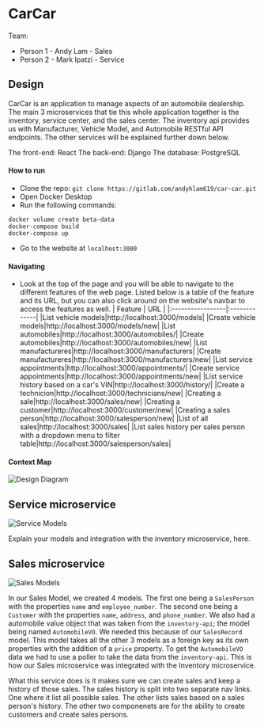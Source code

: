 # CarCar

Team:

* Person 1 - Andy Lam - Sales
* Person 2 - Mark Ipatzi - Service

## Design
CarCar is an application to manage aspects of an automobile dealership. The main 3 microservices that tie this whole application together is the inventory, service center, and the sales center. The inventory api provides us with Manufacturer, Vehicle Model, and Automobile RESTful API endpoints. The other services will be explained further down below.

The front-end: React
The back-end: Django
The database: PostgreSQL

#### How to run
* Clone the repo: `git clone https://gitlab.com/andyhlam619/car-car.git`
* Open Docker Desktop
* Run the following commands:
```
docker volume create beta-data
docker-compose build
docker-compose up
```
* Go to the website at `localhost:3000`

#### Navigating
* Look at the top of the page and you will be able to navigate to the different features of the web page. Listed below is a table of the feature and its URL, but you can also click around on the website's navbar to access the features as well.
| Feature          | URL          |
|:-----------------|:-------------|
|List vehicle models|http://localhost:3000/models|
|Create vehicle models|http://localhost:3000/models/new|
|List automobiles|http://localhost:3000/automobiles/|
|Create automobiles|http://localhost:3000/automobiles/new|
|List manufactureres|http://localhost:3000/manufacturers|
|Create manufactureres|http://localhost:3000/manufacturers/new|
|List service appointments|http://localhost:3000/appointments/|
|Create service appointments|http://localhost:3000/appointments/new|
|List service history based on a car's VIN|http://localhost:3000/history/|
|Create a technicion|http://localhost:3000/technicians/new|
|Creating a sale|http://localhost:3000/sales/new|
|Creating a customer|http://localhost:3000/customer/new|
|Creating a sales person|http://localhost:3000/salesperson/new|
|List of all sales|http://localhost:3000/sales|
|List sales history per sales person with a dropdown menu to filter table|http://localhost:3000/salesperson/sales|

#### Context Map
![Design Diagram](https://i.imgur.com/vNHybzt.jpg)


## Service microservice
![Service Models](https://i.imgur.com/7y3z5R3.jpg)

Explain your models and integration with the inventory
microservice, here.

## Sales microservice
![Sales Models](https://i.imgur.com/jNnYql7.jpg)

In our Sales Model, we created 4 models. The first one being a `SalesPerson` with the properties `name` and `employee_number`. The second one being a `Customer` with the properties `name`, `address`, and `phone_number`. We also had a automobile value object that was taken from the `inventory-api`; the model being named `AutomobileVO`. We needed this because of our `SalesRecord` model. This model takes all the other 3 models as a foreign key as its own properties with the addition of a `price` property. To get the `AutomobileVO` data we had to use a poller to take the data from the `inventory-api`. This is how our Sales microservice was integrated with the Inventory microservice.

What this service does is it makes sure we can create sales and keep a history of those sales. The sales history is split into two separate nav links. One where it list all possible sales. The other lists sales based on a sales person's history. The other two componenets are for the ability to create customers and create sales persons.
